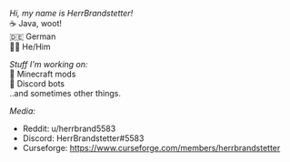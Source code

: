 *Hi, my name is HerrBrandstetter!*  
☕️ Java, woot!  
🇩🇪 German  
🙋‍♂️ He/Him

*Stuff I'm working on:*  
🔧 Minecraft mods  
👾 Discord bots  
..and sometimes other things.

*Media:*  
* Reddit: u/herrbrand5583
* Discord: HerrBrandstetter#5583
* Curseforge: https://www.curseforge.com/members/herrbrandstetter
